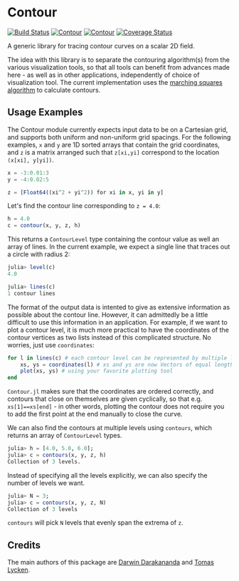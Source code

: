 # Contour

[![Build Status](https://travis-ci.org/tlycken/Contour.jl.svg?branch=master)](https://travis-ci.org/tlycken/Contour.jl)
[![Contour](http://pkg.julialang.org/badges/Contour_0.3.svg)](http://pkg.julialang.org/?pkg=Contour&ver=0.3)
[![Contour](http://pkg.julialang.org/badges/Contour_0.4.svg)](http://pkg.julialang.org/?pkg=Contour&ver=0.4)
[![Coverage Status](https://img.shields.io/coveralls/tlycken/Contour.jl.svg?branch=master)](https://coveralls.io/r/tlycken/Contour.jl)

A generic library for tracing contour curves on a scalar 2D field.

The idea with this library is to separate the contouring algorithm(s) from the various visualization tools, so that all tools can benefit from advances made here - as well as in other applications, independently of choice of visualization tool. The current implementation uses the [marching squares algorithm](http://en.wikipedia.org/wiki/Marching_squares) to calculate contours.

## Usage Examples

The Contour module currently expects input data to be on a Cartesian grid,
and supports both uniform and non-uniform grid spacings.  For the following
examples, `x` and `y` are 1D sorted arrays that contain the grid coordinates,
and `z` is a matrix arranged such that `z[xi,yi]` correspond to the location
`(x[xi], y[yi])`.

```julia
x = -3:0.01:3
y = -4:0.02:5

z = [Float64((xi^2 + yi^2)) for xi in x, yi in y]
```

Let's find the contour line corresponding to `z = 4.0`:

```julia
h = 4.0
c = contour(x, y, z, h)
```

This returns a `ContourLevel` type containing the contour value as well
an array of lines.  In the current example, we expect a single line that
traces out a circle with radius 2:

```julia
julia> level(c)
4.0

julia> lines(c)
1 contour lines
```

The format of the output data is intented to give as extensive information as possible about the contour line. However, it can admittedly be a little difficult to use this information in an application. For example, if we want to plot a contour level, it is much more practical to have the coordinates of the contour vertices as two lists instead of this complicated structure. No worries, just use `coordinates`:

```julia
for l in lines(c) # each contour level can be represented by multiple lines
    xs, ys = coordinates(l) # xs and ys are now Vectors of equal length
    plot(xs, ys) # using your favorite plotting tool
end
```

`Contour.jl` makes sure that the coordinates are ordered correctly, and contours that close on themselves are given cyclically, so that e.g. `xs[1]==xs[end]` - in other words, plotting the contour does not require you to add the first point at the end manually to close the curve.

We can also find the contours at multiple levels using `contours`,
which returns an array of `ContourLevel` types.

```julia
julia> h = [4.0, 5.0, 6.0];
julia> c = contours(x, y, z, h)
Collection of 3 levels.
```

Instead of specifying all the levels explicitly, we can also
specify the number of levels we want.  

```julia
julia> N = 3;
julia> c = contours(x, y, z, N)
Collection of 3 levels
```

`contours` will pick `N` levels that evenly span the extrema of `z`.

## Credits
The main authors of this package are [Darwin Darakananda](https://github.com/darwindarak/) and [Tomas Lycken](https://github.com/tlycken).
